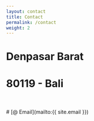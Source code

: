 ```yaml
---
layout: contact
title: Contact
permalink: /contact
weight: 2
---
```


# Denpasar Barat
# 80119 - Bali
<br>
<br>
# [@ Email](mailto:{{ site.email }})